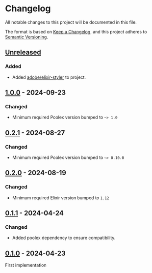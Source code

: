 # Changelog

All notable changes to this project will be documented in this file.

The format is based on [Keep a Changelog](https://keepachangelog.com/en/1.0.0/),
and this project adheres to [Semantic Versioning](https://semver.org/spec/v2.0.0.html).

## [Unreleased]

### Added

- Added [adobe/elixir-styler](https://github.com/adobe/elixir-styler) to project.

## [1.0.0] - 2024-09-23

### Changed

- Minimum required Poolex version bumped to `~> 1.0`

## [0.2.1] - 2024-08-27

### Changed

- Minimum required Poolex version bumped to `~> 0.10.0`

## [0.2.0] - 2024-08-19

### Changed

- Minimum required Elixir version bumped to `1.12`

## [0.1.1] - 2024-04-24

### Changed

- Added poolex dependency to ensure compatibility.

## [0.1.0] - 2024-04-23

First implementation

[unreleased]: https://github.com/general-CbIC/poolex_prom_ex/compare/v1.0.0...HEAD
[1.0.0]: https://github.com/general-CbIC/poolex_prom_ex/compare/v0.2.1...v1.0.0
[0.2.1]: https://github.com/general-CbIC/poolex_prom_ex/compare/v0.2.0...v0.2.1
[0.2.0]: https://github.com/general-CbIC/poolex_prom_ex/compare/v0.1.1...v0.2.0
[0.1.1]: https://github.com/general-CbIC/poolex_prom_ex/compare/v0.1.0...v0.1.1
[0.1.0]: https://github.com/general-CbIC/poolex_prom_ex/releases/tag/v0.1.0
